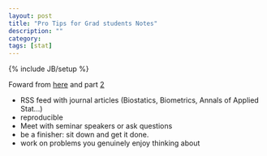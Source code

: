 ```yaml
---
layout: post
title: "Pro Tips for Grad students Notes"
description: ""
category: 
tags: [stat]
---
```

{% include JB/setup %}

Foward from [here](http://simplystatistics.tumblr.com/post/25368234643/pro-tips-for-grad-students-in-statistics-biostatistics)
and part [2](http://simplystatistics.tumblr.com/post/25507941642/pro-tips-for-grad-students-in-statistics-biostatistics)

* RSS feed with journal articles (Biostatics, Biometrics, Annals of Applied Stat...)
* reproducible 
* Meet with seminar speakers or ask questions
* be a finisher: sit down and get it done.
* work on problems you genuinely enjoy thinking about 
